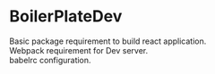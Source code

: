 # BoilerPlateDev
Basic package requirement to build react application.<br>
Webpack requirement for Dev server.<br>
babelrc configuration.
